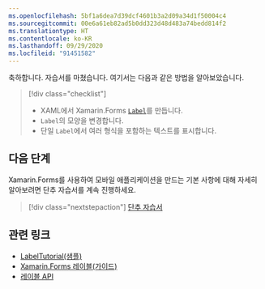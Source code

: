 ```yaml
---
ms.openlocfilehash: 5bf1a6dea7d39dcf4601b3a2d09a34d1f50004c4
ms.sourcegitcommit: 00e6a61eb82ad5b0dd323d48d483a74bedd814f2
ms.translationtype: HT
ms.contentlocale: ko-KR
ms.lasthandoff: 09/29/2020
ms.locfileid: "91451582"
---
```

축하합니다. 자습서를 마쳤습니다. 여기서는 다음과 같은 방법을 알아보았습니다.

> [!div class="checklist"]
>
> - XAML에서 Xamarin.Forms [`Label`](xref:Xamarin.Forms.Label)를 만듭니다.
> - `Label`의 모양을 변경합니다.
> - 단일 `Label`에서 여러 형식을 포함하는 텍스트를 표시합니다.

## <a name="next-steps"></a>다음 단계

Xamarin.Forms를 사용하여 모바일 애플리케이션을 만드는 기본 사항에 대해 자세히 알아보려면 단추 자습서를 계속 진행하세요.

> [!div class="nextstepaction"]
> [단추 자습서](~/get-started/tutorials/button/index.yml)

## <a name="related-links"></a>관련 링크

- [LabelTutorial(샘플)](/samples/xamarin/xamarin-forms-samples/getstarted-tutorials-labeltutorial/)
- [Xamarin.Forms 레이블(가이드)](~/xamarin-forms/user-interface/text/label.md)
- [레이블 API](xref:Xamarin.Forms.Label)